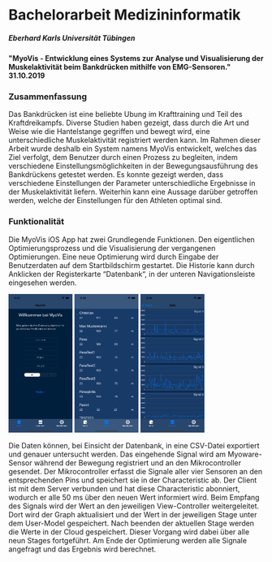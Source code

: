 

# Bachelorarbeit Medizininformatik
##### Eberhard Karls Universität Tübingen

#### "MyoVis - Entwicklung eines Systems zur Analyse und Visualisierung der Muskelaktivität beim Bankdrücken mithilfe von EMG-Sensoren." 31.10.2019

### Zusammenfassung

Das Bankdrücken ist eine beliebte Ubung im Krafttraining und Teil des Kraftdreikampfs. Diverse Studien haben gezeigt, dass durch die Art und Weise wie die Hantelstange gegriffen und bewegt wird, eine unterschiedliche Muskelaktivität registriert werden kann. Im Rahmen dieser Arbeit wurde deshalb ein System namens MyoVis entwickelt, welches das Ziel verfolgt, dem Benutzer durch einen Prozess zu begleiten, indem verschiedene Einstellungsmöglichkeiten in der Bewegungsausführung des Bankdrückens getestet werden. Es konnte gezeigt werden, dass verschiedene Einstellungen der Parameter unterschiedliche Ergebnisse in der Muskelaktivität liefern. Weiterhin kann eine Aussage darüber getroffen werden, welche der Einstellungen für den Athleten optimal sind.

### Funktionalität
Die MyoVis iOS App hat zwei Grundlegende Funktionen. Den eigentlichen Optimierungsprozess und die Visualisierung der vergangenen Optimierungen.
Eine neue Optimierung wird durch Eingabe der Benutzerdaten auf dem Startbildschirm gestartet. Die Historie kann durch Anklicken der Registerkarte “Datenbank“, in der unteren Navigationsleiste eingesehen werden. 

<p float="left">
    <img src="/Screenshots/screenshot_home.png" width="25%">
    <img src="/Screenshots/screenshot_db.png" width="25%">
    <img src="/Screenshots/screenshot_graph.png" width="25%">
</p>

Die Daten können, bei Einsicht der Datenbank, in eine CSV-Datei exportiert und genauer untersucht werden.
Das eingehende Signal wird am Myoware-Sensor während der Bewegung registriert und an den Mikrocontroller gesendet. Der Mikrocontroller erfasst die Signale aller vier Sensoren an den entsprechenden Pins und speichert sie in der Characteristic ab. Der Client ist mit dem Server verbunden und hat diese Characteristic abonniert, wodurch er alle 50 ms über den neuen Wert informiert wird. Beim Empfang des Signals wird der Wert an den jeweiligen View-Controller weitergeleitet. Dort wird der Graph aktualisiert und der Wert in der jeweiligen Stage unter dem User-Model gespeichert. Nach beenden der aktuellen Stage werden die Werte in der Cloud gespeichert.
Dieser Vorgang wird dabei über alle neun Stages fortgeführt. Am Ende der Optimierung werden alle Signale angefragt und das Ergebnis wird berechnet.
